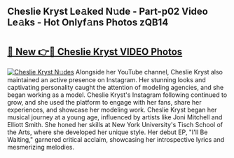 ## Cheslie Kryst Le𝚊ked N𝚞de - Part-p02 Video Le𝚊ks - Hot Onlyf𝚊ns Photos zQB14

# <h2><a href="http://ab54741.deff.icu/?id=Cheslie+Kryst">🔗 New 👉🔴 Cheslie Kryst VIDEO Photos</a></h2>

[![Cheslie Kryst N𝚞des](https://i.imgur.com/rIISA9y.gif)](http://ab54741.deff.icu/?id=Cheslie+Kryst)
Alongside her YouTube channel, Cheslie Kryst also maintained an active presence on Instagram. Her stunning looks and captivating personality caught the attention of modeling agencies, and she began working as a model. Cheslie Kryst's Instagram following continued to grow, and she used the platform to engage with her fans, share her experiences, and showcase her modeling work. Cheslie Kryst began her musical journey at a young age, influenced by artists like Joni Mitchell and Elliott Smith. She honed her skills at New York University's Tisch School of the Arts, where she developed her unique style. Her debut EP, "I'll Be Waiting," garnered critical acclaim, showcasing her introspective lyrics and mesmerizing melodies.
